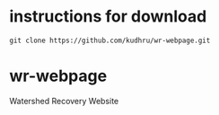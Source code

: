 # instructions for download
`git clone https://github.com/kudhru/wr-webpage.git`

# wr-webpage
Watershed Recovery Website

